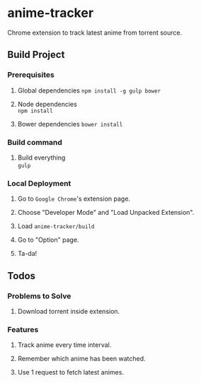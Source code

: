 # anime-tracker

Chrome extension to track latest anime from torrent source.

## Build Project

### Prerequisites

1. Global dependencies
`npm install -g gulp bower`

2. Node dependencies  
`npm install`

3. Bower dependencies
`bower install`

### Build command

1. Build everything  
`gulp`

### Local Deployment

1. Go to `Google Chrome`'s extension page.

2. Choose "Developer Mode" and "Load Unpacked Extension".

3. Load `anime-tracker/build`

4. Go to "Option" page.

5. Ta-da!

## Todos

### Problems to Solve

1. Download torrent inside extension.

### Features

1. Track anime every time interval.

2. Remember which anime has been watched.

3. Use 1 request to fetch latest animes.

